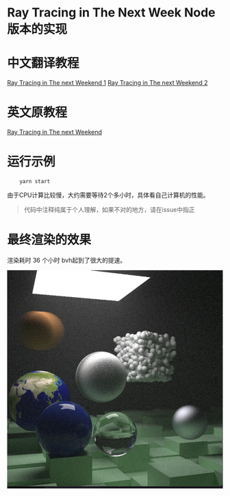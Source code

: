 # Ray Tracing in The Next Week Node版本的实现

# 中文翻译教程
[Ray Tracing in The next Weekend 1](https://zhuanlan.zhihu.com/p/371183553)
[Ray Tracing in The next Weekend 2](https://zhuanlan.zhihu.com/p/371226369)

# 英文原教程

[Ray Tracing in The next Weekend](https://raytracing.github.io/books/RayTracingTheNextWeek.html)


# 运行示例

```shell
    yarn start
```
由于CPU计算比较慢，大约需要等待2个多小时，具体看自己计算机的性能。

> 代码中注释纯属于个人理解，如果不对的地方，请在issue中指正

# 最终渲染的效果
渲染耗时 36 个小时 bvh起到了很大的提速。 

![](./ppm/1668496073464.jpg)


